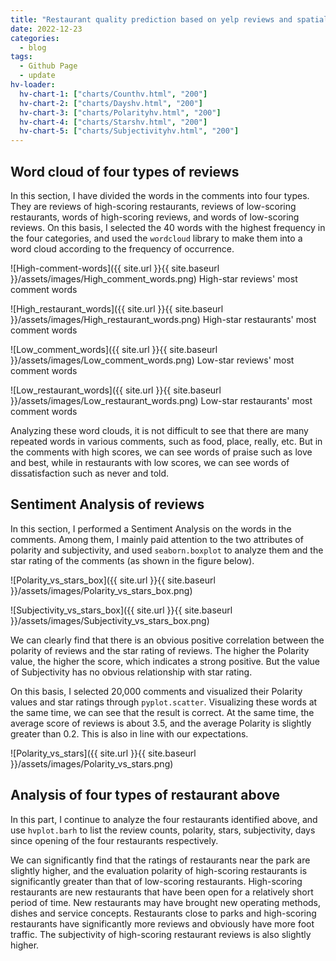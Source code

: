 ```yaml
---
title: "Restaurant quality prediction based on yelp reviews and spatial location"
date: 2022-12-23
categories:
  - blog
tags:
  - Github Page
  - update
hv-loader:
  hv-chart-1: ["charts/Counthv.html", "200"]
  hv-chart-2: ["charts/Dayshv.html", "200"]
  hv-chart-3: ["charts/Polarityhv.html", "200"]
  hv-chart-4: ["charts/Starshv.html", "200"]
  hv-chart-5: ["charts/Subjectivityhv.html", "200"]
---
```


## Word cloud of four types of reviews

In this section, I have divided the words in the comments into four types. They are reviews of high-scoring restaurants, reviews of low-scoring restaurants, words of high-scoring reviews, and words of low-scoring reviews. On this basis, I selected the 40 words with the highest frequency in the four categories, and used the `wordcloud` library to make them into a word cloud according to the frequency of occurrence.

![High-comment-words]({{ site.url }}{{ site.baseurl }}/assets/images/High_comment_words.png)
High-star reviews' most comment words

![High_restaurant_words]({{ site.url }}{{ site.baseurl }}/assets/images/High_restaurant_words.png)
High-star restaurants' most comment words

![Low_comment_words]({{ site.url }}{{ site.baseurl }}/assets/images/Low_comment_words.png)
Low-star reviews' most comment words

![Low_restaurant_words]({{ site.url }}{{ site.baseurl }}/assets/images/Low_restaurant_words.png)
Low-star restaurants' most comment words

Analyzing these word clouds, it is not difficult to see that there are many repeated words in various comments, such as food, place, really, etc. But in the comments with high scores, we can see words of praise such as love and best, while in restaurants with low scores, we can see words of dissatisfaction such as never and told.


## Sentiment Analysis of reviews

In this section, I performed a Sentiment Analysis on the words in the comments. Among them, I mainly paid attention to the two attributes of polarity and subjectivity, and used `seaborn.boxplot` to analyze them and the star rating of the comments (as shown in the figure below).

![Polarity_vs_stars_box]({{ site.url }}{{ site.baseurl }}/assets/images/Polarity_vs_stars_box.png)

![Subjectivity_vs_stars_box]({{ site.url }}{{ site.baseurl }}/assets/images/Subjectivity_vs_stars_box.png)

We can clearly find that there is an obvious positive correlation between the polarity of reviews and the star rating of reviews. The higher the Polarity value, the higher the score, which indicates a strong positive. But the value of Subjectivity has no obvious relationship with star rating.

On this basis, I selected 20,000 comments and visualized their Polarity values and star ratings through `pyplot.scatter`. Visualizing these words at the same time, we can see that the result is correct. At the same time, the average score of reviews is about 3.5, and the average Polarity is slightly greater than 0.2. This is also in line with our expectations.

![Polarity_vs_stars]({{ site.url }}{{ site.baseurl }}/assets/images/Polarity_vs_stars.png)

## Analysis of four types of restaurant above

In this part, I continue to analyze the four restaurants identified above, and use `hvplot.barh` to list the review counts, polarity, stars, subjectivity, days since opening of the four restaurants respectively. 

<div id="hv-chart-1"></div>
<div id="hv-chart-2"></div>
<div id="hv-chart-3"></div>
<div id="hv-chart-4"></div>
<div id="hv-chart-5"></div>

We can significantly find that the ratings of restaurants near the park are slightly higher, and the evaluation polarity of high-scoring restaurants is significantly greater than that of low-scoring restaurants. High-scoring restaurants are new restaurants that have been open for a relatively short period of time. New restaurants may have brought new operating methods, dishes and service concepts. Restaurants close to parks and high-scoring restaurants have significantly more reviews and obviously have more foot traffic. The subjectivity of high-scoring restaurant reviews is also slightly higher.
